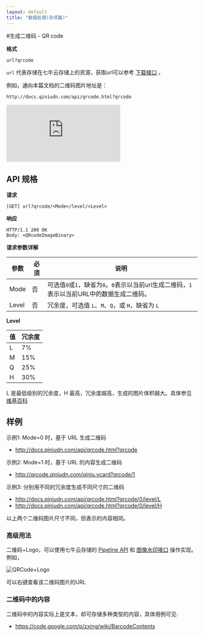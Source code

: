```yaml
---
layout: default
title: "数据处理(杂项篇)"
---
```


#生成二维码 - QR code

**格式**

    url?qrcode

`url` 代表存储在七牛云存储上的资源，获取url可以参考 [下载接口](get.html) 。

例如，通向本篇文档的二维码图片地址是：

    http://docs.qiniudn.com/api/qrcode.html?qrcode

![通向本篇文档的二维码图片地址](http://docs.qiniudn.com/api/qrcode.html?qrcode)

## API 规格

**请求**

    [GET] url?qrcode/<Mode>/level/<Level>

**响应**

    HTTP/1.1 200 OK
    Body: <QRcodeImageBinary>

**请求参数详解**

参数  | 必须 | 说明
------|------|------
Mode  | 否   | 可选值`0`或`1`，缺省为`0`。`0`表示以当前url生成二维码，`1`表示以当前URL中的数据生成二维码。
Level | 否   | 冗余度，可选值 `L`、`M`、`Q`，或 `H`，缺省为 `L`

**Level**

值 | 冗余度
---|-------
L  | 7%
M  | 15%
Q  | 25%
H  | 30%

L 是最低级别的冗余度，H 最高，冗余度越高，生成的图片体积越大。具体参见 [维基百科](http://en.wikipedia.org/wiki/QR_code#Error_correction)


## 样例

示例1: Mode=0 时，基于 URL 生成二维码

- <http://docs.qiniudn.com/api/qrcode.html?qrcode>

示例2: Mode=1 时，基于 URL 的内容生成二维码

- <http://qrcode.qiniudn.com/qiniu.vcard?qrcode/1>

示例3: 分别用不同的冗余度生成不同尺寸的二维码

- <http://docs.qiniudn.com/api/qrcode.html?qrcode/0/level/L>
- <http://docs.qiniudn.com/api/qrcode.html?qrcode/0/level/H>

以上两个二维码图片尺寸不同，但表示的内容相同。


### 高级用法

二维码+Logo，可以使用七牛云存储的 [Pipeline API](pipeline.html) 和 [图像水印接口](image-process.html#watermark) 操作实现。例如，

![QRCode+Logo](http://qrcode.qiniudn.com/qiniu.vcard?qrcode/1/level/M|watermark/1/image/aHR0cDovL3FyY29kZS5xaW5pdWRuLmNvbS93ZWlib2xvZ282LnBuZz9pbWFnZU1vZ3IvdGh1bWJuYWlsLzMyeDMy/gravity/center/dx/0/dy/0)

可以右键查看该二维码图片的URL


### 二维码中的内容

二维码中的内容实际上是文本，却可存储多种类型的内容，具体用例可见:

- <https://code.google.com/p/zxing/wiki/BarcodeContents>
